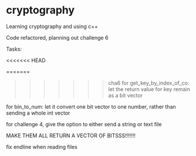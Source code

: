 # cryptography
Learning cryptography and using c++

Code refactored, planning out challenge 6

Tasks:

<<<<<<< HEAD

=======
>>>>>>> cha6
for get_key_by_index_of_co:
let the return value for key remain as a bit vector

for bin_to_num:
let it convert one bit vector to one number, rather than sending a whole int vector

for challenge 4, give the option to either send a string or text file

MAKE THEM ALL RETURN A VECTOR OF BITSSS!!!!!!!

fix endline when reading files